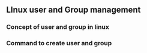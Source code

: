 ## LInux user and Group management
### Concept of user and group in linux
### Command to create user and group
